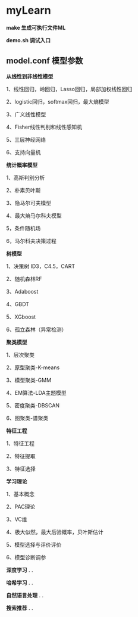 # myLearn

**make 生成可执行文件ML**

**demo.sh 调试入口**

**model.conf 模型参数**
-----------------------------------------------------------------------------------
**从线性到非线性模型**

  1、线性回归，岭回归，Lasso回归，局部加权线性回归

  2、logistic回归，softmax回归，最大熵模型

  3、广义线性模型

  4、Fisher线性判别和线性感知机

  5、三层神经网络

  6、支持向量机

**统计概率模型**

  1、高斯判别分析

  2、朴素贝叶斯

  3、隐马尔可夫模型

  4、最大熵马尔科夫模型

  5，条件随机场

  6，马尔科夫决策过程

**树模型**

  1、决策树 ID3，C4.5，CART

  2、随机森林RF

  3、Adaboost

  4、GBDT

  5、XGboost

  6、孤立森林（异常检测）
  
**聚类模型**

  1、层次聚类

  2、原型聚类-K-means

  3、模型聚类-GMM

  4、EM算法-LDA主题模型

  5、密度聚类-DBSCAN

  6、图聚类-谱聚类

**特征工程**

  1、特征工程

  2、特征提取

  3、特征选择

**学习理论**

  1、基本概念

  2、PAC理论

  3、VC维
  
  4、极大似然，最大后验概率，贝叶斯估计

  5、模型选择与评价评价

  6、模型诊断调参
  
**深度学习**
  .
  .

**哈希学习**
  .
  .
  
**自然语言处理**
  .
  .

**搜索推荐**
  .
  .


  
  
  






